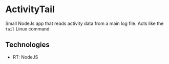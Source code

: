 # ActivityTail
Small NodeJs app that reads activity data from a main log file. Acts like the `tail` Linux command

## Technologies
* RT: NodeJS
